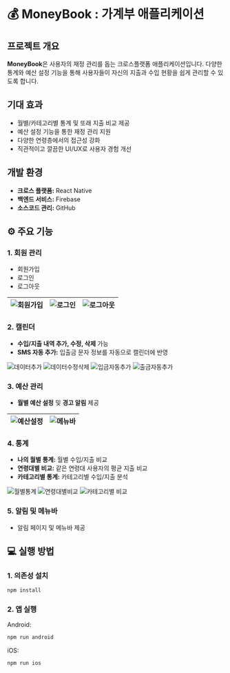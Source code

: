 # 💰 MoneyBook : 가계부 애플리케이션

## 프로젝트 개요

**MoneyBook**은 사용자의 재정 관리를 돕는 크로스플랫폼 애플리케이션입니다.
다양한 통계와 예산 설정 기능을 통해 사용자들이 자신의 지출과 수입 현황을 쉽게 관리할 수 있도록 합니다.

## 기대 효과

- 월별/카테고리별 통계 및 또래 지출 비교 제공
- 예산 설정 기능을 통한 재정 관리 지원
- 다양한 연령층에서의 접근성 강화
- 직관적이고 깔끔한 UI/UX로 사용자 경험 개선



## 개발 환경

- **크로스 플랫폼:** React Native
- **백엔드 서비스:** Firebase
- **소스코드 관리:** GitHub



## ⚙️ 주요 기능

### 1. **회원 관리**

- 회원가입
- 로그인
- 로그아웃

| ![회원가입](https://github.com/user-attachments/assets/08cde78e-430d-4d8c-9505-e7fe4e874ea3) | ![로그인](https://github.com/user-attachments/assets/3e58d9cb-4f2c-4fe6-836f-569309a34a1b) | ![로그아웃](https://github.com/user-attachments/assets/47d907c3-eb49-45bd-a991-bec416f50db1) |
|---|---|---|

### 2. **캘린더**

- **수입/지출 내역 추가, 수정, 삭제** 가능
- **SMS 자동 추가:** 입출금 문자 정보를 자동으로 캘린더에 반영

![데이터추가](https://github.com/user-attachments/assets/b3b664e4-3647-4b22-bd73-989a067ca5d2)
![데이터수정삭제](https://github.com/user-attachments/assets/34b527c4-6c63-4beb-a472-c6ace92edf93)
![입금자동추가](https://github.com/user-attachments/assets/f5194117-52cc-4949-92c9-2bf85cdee721)
![출금자동추가](https://github.com/user-attachments/assets/cf9eb9bf-edc2-4a9e-9387-e2fa53bbfbdf)


### 3. **예산 관리**

- **월별 예산 설정** 및 **경고 알림** 제공

| ![예산설정](https://github.com/user-attachments/assets/1ea201b3-b42a-4349-853f-70e0b163536a) | ![메뉴바](https://github.com/user-attachments/assets/fae2afaf-58fe-456d-8a52-a94d941c0e37) |
|---|---|


### 4. **통계**

- **나의 월별 통계:** 월별 수입/지출 비교
- **연령대별 비교:** 같은 연령대 사용자의 평균 지출 비교
- **카테고리별 통계:** 카테고리별 수입/지출 분석

![월별통계](https://github.com/user-attachments/assets/0b85195e-2995-489c-84de-b50d0608fe17)
![연령대별비교](https://github.com/user-attachments/assets/203619a5-c6af-4e38-8410-d1edd235d558)
![카테고리별 비교](https://github.com/user-attachments/assets/ae0e9571-57f1-498c-8b99-ea55750aab24)


### 5. **알림 및 메뉴바**

- 알림 페이지 및 메뉴바 제공


## 💻 실행 방법

### **1. 의존성 설치**

```bash
npm install
```

### **2. 앱 실행**

Android:

```bash
npm run android
```

iOS: 

```bash
npm run ios
```
